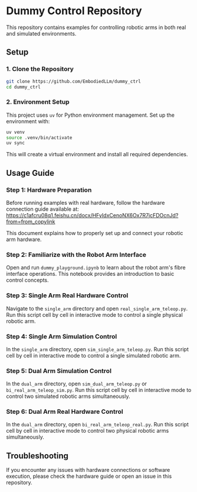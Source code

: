 # Dummy Control Repository

This repository contains examples for controlling robotic arms in both real and simulated environments.

## Setup

### 1. Clone the Repository

```bash
git clone https://github.com/EmbodiedLLm/dummy_ctrl
cd dummy_ctrl
```

### 2. Environment Setup

This project uses `uv` for Python environment management. Set up the environment with:

```bash
uv venv
source .venv/bin/activate
uv sync
```

This will create a virtual environment and install all required dependencies.

## Usage Guide

### Step 1: Hardware Preparation

Before running examples with real hardware, follow the hardware connection guide available at:
https://c1afcru08q1.feishu.cn/docx/HFyIdxCenoNX6Ox7R7jcFDOcnJd?from=from_copylink

This document explains how to properly set up and connect your robotic arm hardware.

### Step 2: Familiarize with the Robot Arm Interface

Open and run `dummy_playground.ipynb` to learn about the robot arm's fibre interface operations. This notebook provides an introduction to basic control concepts.

### Step 3: Single Arm Real Hardware Control

Navigate to the `single_arm` directory and open `real_single_arm_teleop.py`. Run this script cell by cell in interactive mode to control a single physical robotic arm.

### Step 4: Single Arm Simulation Control

In the `single_arm` directory, open `sim_single_arm_teleop.py`. Run this script cell by cell in interactive mode to control a single simulated robotic arm.

### Step 5: Dual Arm Simulation Control

In the `dual_arm` directory, open `sim_dual_arm_teleop.py` or `bi_real_arm_teleop_sim.py`. Run this script cell by cell in interactive mode to control two simulated robotic arms simultaneously.

### Step 6: Dual Arm Real Hardware Control

In the `dual_arm` directory, open `bi_real_arm_teleop_real.py`. Run this script cell by cell in interactive mode to control two physical robotic arms simultaneously.

## Troubleshooting

If you encounter any issues with hardware connections or software execution, please check the hardware guide or open an issue in this repository.
